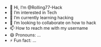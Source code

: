 - 👋 Hi, I’m @Rolling77-Hack
- 👀 I’m interested in Tech
- 🌱 I’m currently learning hacking 
- 💞️ I’m looking to collaborate on how to hack 
- 📫 How to reach me with my username 
- 😄 Pronouns: ...
- ⚡ Fun fact: ...

<!---
Rolling77-Hack/Rolling77-Hack is a ✨ special ✨ repository because its `README.md` (this file) appears on your GitHub profile.
You can click the Preview link to take a look at your changes.
--->
